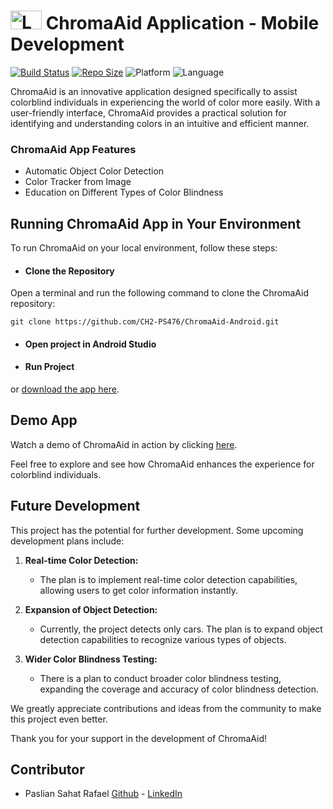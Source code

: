 # <img src="https://coral-sonar-408101.uc.r.appspot.com/images/Logo.jpg" alt="Logo Proyek" width="50" height="30"> ChromaAid Application - Mobile Development
[![Build Status](https://img.shields.io/travis/nama-akun/nama-proyek.svg)](https://travis-ci.org/nama-akun/nama-proyek)
[![Repo Size](https://img.shields.io/github/repo-size/CH2-PS476/ChromaAid-Android.svg)](https://github.com/CH2-PS476/ChromaAid-Android)
![Platform](https://img.shields.io/badge/platform-Android-brightgreen.svg)
![Language](https://img.shields.io/badge/language-Kotlin-orange.svg)

ChromaAid is an innovative application designed specifically to assist colorblind individuals in experiencing the world of color more easily. With a user-friendly interface, ChromaAid provides a practical solution for identifying and understanding colors in an intuitive and efficient manner.
 ### ChromaAid App Features
 - Automatic Object Color Detection
 - Color Tracker from Image
 - Education on Different Types of Color Blindness

## Running ChromaAid App in Your Environment

To run ChromaAid on your local environment, follow these steps:

- #### Clone the Repository

Open a terminal and run the following command to clone the ChromaAid repository:

```
git clone https://github.com/CH2-PS476/ChromaAid-Android.git
```
- #### Open project in Android Studio
- #### Run Project

or [download the app here](https://drive.google.com/file/d/1iL4M1JmrtLlZYMfstPNkHJyOqTkfg4uY/view?usp=sharing).

## Demo App
Watch a demo of ChromaAid in action by clicking [here](https://drive.google.com/file/d/1SreCc4rVb4mK0JHQn3i05LQr_cEe6nTk/view?usp=sharing).

Feel free to explore and see how ChromaAid enhances the experience for colorblind individuals.

## Future Development

This project has the potential for further development. Some upcoming development plans include:

1. **Real-time Color Detection:**
   - The plan is to implement real-time color detection capabilities, allowing users to get color information instantly.

2. **Expansion of Object Detection:**
   - Currently, the project detects only cars. The plan is to expand object detection capabilities to recognize various types of objects.

3. **Wider Color Blindness Testing:**
   - There is a plan to conduct broader color blindness testing, expanding the coverage and accuracy of color blindness detection.

We greatly appreciate contributions and ideas from the community to make this project even better.

Thank you for your support in the development of ChromaAid!


## Contributor
- Paslian Sahat Rafael [Github](https://github.com/paslian) - [LinkedIn](https://www.linkedin.com/in/paslian-sahat-rafael-417361244/)

